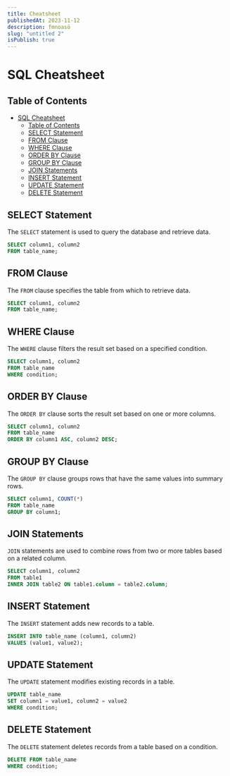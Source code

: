 ```yaml
---
title: Cheatsheet
publishedAt: 2023-11-12 
description: fmnoasö
slug: "untitled 2"
isPublish: true
---
```

# SQL Cheatsheet

## Table of Contents

- [SQL Cheatsheet](#sql-cheatsheet)
  - [Table of Contents](#table-of-contents)
  - [SELECT Statement](#select-statement)
  - [FROM Clause](#from-clause)
  - [WHERE Clause](#where-clause)
  - [ORDER BY Clause](#order-by-clause)
  - [GROUP BY Clause](#group-by-clause)
  - [JOIN Statements](#join-statements)
  - [INSERT Statement](#insert-statement)
  - [UPDATE Statement](#update-statement)
  - [DELETE Statement](#delete-statement)

## SELECT Statement

The `SELECT` statement is used to query the database and retrieve data.

```sql
SELECT column1, column2
FROM table_name;
```

## FROM Clause

The `FROM` clause specifies the table from which to retrieve data.

```sql
SELECT column1, column2
FROM table_name;
```

## WHERE Clause

The `WHERE` clause filters the result set based on a specified condition.

```sql
SELECT column1, column2
FROM table_name
WHERE condition;
```

## ORDER BY Clause

The `ORDER BY` clause sorts the result set based on one or more columns.

```sql
SELECT column1, column2
FROM table_name
ORDER BY column1 ASC, column2 DESC;
```

## GROUP BY Clause

The `GROUP BY` clause groups rows that have the same values into summary rows.

```sql
SELECT column1, COUNT(*)
FROM table_name
GROUP BY column1;
```

## JOIN Statements

`JOIN` statements are used to combine rows from two or more tables based on a related column.

```sql
SELECT column1, column2
FROM table1
INNER JOIN table2 ON table1.column = table2.column;
```

## INSERT Statement

The `INSERT` statement adds new records to a table.

```sql
INSERT INTO table_name (column1, column2)
VALUES (value1, value2);
```

## UPDATE Statement

The `UPDATE` statement modifies existing records in a table.

```sql
UPDATE table_name
SET column1 = value1, column2 = value2
WHERE condition;
```

## DELETE Statement

The `DELETE` statement deletes records from a table based on a condition.

```sql
DELETE FROM table_name
WHERE condition;
```

